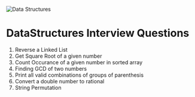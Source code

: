 ![Data Structures](https://3.bp.blogspot.com/-aQNOpvozWPY/VxDwH9I7rkI/AAAAAAAALBw/HV8HnUoejgoeg1GeVbF9lsbXpIKF6Q7mwCLcB/s1600/data-structures.png)

# DataStructures Interview Questions



1. Reverse a Linked List
2. Get Square Root of a given number
3. Count Occurance of a given number in sorted array
4. Finding GCD of two numbers
5. Print all valid combinations of groups of parenthesis
6. Convert a double number to rational
7. String Permutation
